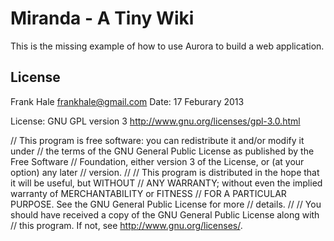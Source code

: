 Miranda - A Tiny Wiki
=====================

This is the missing example of how to use Aurora to build a web application.

License
-------

Frank Hale <frankhale@gmail.com>
Date: 17 Feburary 2013

License: GNU GPL version 3 <http://www.gnu.org/licenses/gpl-3.0.html>

// This program is free software: you can redistribute it and/or modify it under
// the terms of the GNU General Public License as published by the Free Software
// Foundation, either version 3 of the License, or (at your option) any later
// version.
//
// This program is distributed in the hope that it will be useful, but WITHOUT
// ANY WARRANTY; without even the implied warranty of MERCHANTABILITY or FITNESS
// FOR A PARTICULAR PURPOSE.  See the GNU General Public License for more
// details.
//
// You should have received a copy of the GNU General Public License along with
// this program.  If not, see <http://www.gnu.org/licenses/>.
